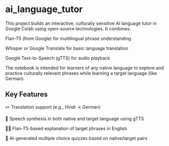 # ai_language_tutor

This project builds an interactive, culturally sensitive AI language tutor in Google Colab using open-source technologies. It combines:

Flan-T5 (from Google) for multilingual phrase understanding

Whisper or Google Translate for basic language translation

Google Text-to-Speech (gTTS) for audio playback

The notebook is intended for learners of any native language to explore and practice culturally relevant phrases while learning a target language (like German).

## Key Features

✏️ Translation support (e.g., Hindi → German)

🎤 Speech synthesis in both native and target language using gTTS

👩‍🎓 Flan-T5-based explanation of target phrases in English

🤔 AI-generated multiple choice quizzes based on native/target pairs
